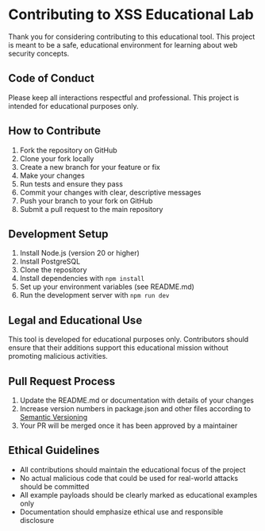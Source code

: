 # Contributing to XSS Educational Lab

Thank you for considering contributing to this educational tool. This project is meant to be a safe, educational environment for learning about web security concepts.

## Code of Conduct

Please keep all interactions respectful and professional. This project is intended for educational purposes only.

## How to Contribute

1. Fork the repository on GitHub
2. Clone your fork locally
3. Create a new branch for your feature or fix
4. Make your changes
5. Run tests and ensure they pass
6. Commit your changes with clear, descriptive messages
7. Push your branch to your fork on GitHub
8. Submit a pull request to the main repository

## Development Setup

1. Install Node.js (version 20 or higher)
2. Install PostgreSQL
3. Clone the repository
4. Install dependencies with `npm install`
5. Set up your environment variables (see README.md)
6. Run the development server with `npm run dev`

## Legal and Educational Use

This tool is developed for educational purposes only. Contributors should ensure that their additions support this educational mission without promoting malicious activities.

## Pull Request Process

1. Update the README.md or documentation with details of your changes
2. Increase version numbers in package.json and other files according to [Semantic Versioning](https://semver.org/)
3. Your PR will be merged once it has been approved by a maintainer

## Ethical Guidelines

- All contributions should maintain the educational focus of the project
- No actual malicious code that could be used for real-world attacks should be committed
- All example payloads should be clearly marked as educational examples only
- Documentation should emphasize ethical use and responsible disclosure